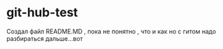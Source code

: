 # git-hub-test
Создал файл README.MD , пока не понятно , что и как 
но с гитом надо разбираться дальше...вот
